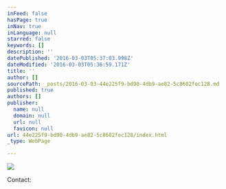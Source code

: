 ```yaml
---
inFeed: false
hasPage: true
inNav: true
inLanguage: null
starred: false
keywords: []
description: ''
datePublished: '2016-03-03T05:37:03.998Z'
dateModified: '2016-03-03T05:36:59.171Z'
title: ''
author: []
sourcePath: _posts/2016-03-03-44e225f9-bd90-4db9-ae82-5c8602fec128.md
published: true
authors: []
publisher:
  name: null
  domain: null
  url: null
  favicon: null
url: 44e225f9-bd90-4db9-ae82-5c8602fec128/index.html
_type: WebPage

---
```

![](https://s3-us-west-2.amazonaws.com/the-grid-img/p/24a2fe0242c520552fb936279ca3217ebe4cc32c.jpg)

Contact: